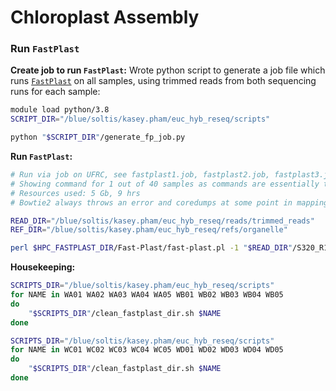 # Chloroplast Assembly

### Run `FastPlast`

**Create job to run `FastPlast`:**
Wrote python script to generate a job file which runs [`FastPlast`](https://github.com/mrmckain/Fast-Plast) on all samples, using trimmed reads from both sequencing runs for each sample:

```bash
module load python/3.8
SCRIPT_DIR="/blue/soltis/kasey.pham/euc_hyb_reseq/scripts"

python "$SCRIPT_DIR"/generate_fp_job.py
```

**Run `FastPlast`:**
```bash
# Run via job on UFRC, see fastplast1.job, fastplast2.job, fastplast3.job, fastplast4.job for details
# Showing command for 1 out of 40 samples as commands are essentially the same for all, save for sample IDs.
# Resources used: 5 Gb, 9 hrs
# Bowtie2 always throws an error and coredumps at some point in mapping the subset of reads, but I am getting good looking chloroplasts anyways and it is not because my trimmed reads are corrupted (they map with Bowtie2 to the reference plastome just fine)... So I am not going to try to fix it.

READ_DIR="/blue/soltis/kasey.pham/euc_hyb_reseq/reads/trimmed_reads"
REF_DIR="/blue/soltis/kasey.pham/euc_hyb_reseq/refs/organelle"

perl $HPC_FASTPLAST_DIR/Fast-Plast/fast-plast.pl -1 "$READ_DIR"/S320_R1_paired.fq,"$READ_DIR"/S1_R1_paired.fq -2 "$READ_DIR"/S320_R2_paired.fq,"$READ_DIR"/S1_R2_paired.fq -n WA01 --subsample 30000000 --threads 7 --user_bowtie "REF_DIR"/AY780259.1 --clean deep --skip trim --coverage_analysis --min_coverage 10
```

**Housekeeping:**
```bash
SCRIPTS_DIR="/blue/soltis/kasey.pham/euc_hyb_reseq/scripts"
for NAME in WA01 WA02 WA03 WA04 WA05 WB01 WB02 WB03 WB04 WB05
do
    "$SCRIPTS_DIR"/clean_fastplast_dir.sh $NAME
done

SCRIPTS_DIR="/blue/soltis/kasey.pham/euc_hyb_reseq/scripts"
for NAME in WC01 WC02 WC03 WC04 WC05 WD01 WD02 WD03 WD04 WD05
do
    "$SCRIPTS_DIR"/clean_fastplast_dir.sh $NAME
done
```